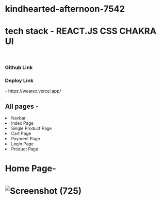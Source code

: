 # kindhearted-afternoon-7542
<h1>tech stack - REACT.JS CSS CHAKRA UI</h1> <br/>
<h3>Github Link</h3 - https://github.com/sarimkhan208/kindhearted-afternoon-7542  <br/>
 <h3>Deploy Link</h3> - https://wearex.vercel.app/  <br/>

<h2>All pages -</h2> 
<li>Navbar</li>
<li>Index Page</li>
<li>Single Product Page</li>
<li>Cart Page</li>
<li>Payment Page</li>
<li>Login Page</li>
<li>Product Page</li>

<h1>Home Page-<h1>

![Screenshot (725)](https://user-images.githubusercontent.com/103326809/221515223-7fd4940f-9cdd-4252-9071-3998c6094beb.png)
